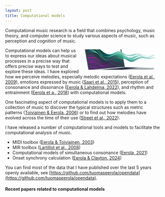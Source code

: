 ```yaml
---
layout: post
title: Computational models
---
```


<style>
 .wrap {
   float: right; 
   margin: 5px;
  }
</style>

Computational music research is a field that combines psychology, music theory, and computer science to study various aspects of music, such as perception and cognition of music.

<div class="wrap">
	<img src="../images/computational_model.png" width="250" alt="Computational models of music"/>
</div>

Computational models can help us to express our ideas about musical processes in a precise way that offers precise ways to test and explore these ideas. I have explored how we perceive melodies, especially melodic expectations ([Eerola et al., 2009](http://doi.org/https://doi.org/10.1177/102986490901300203)), emotions expressed by music ([Saari et al., 2015](http://doi.org/10.1109/TAFFC.2015.2462841)), perception of consonance and dissonance ([Eerola & Lahdelma, 2022](https://doi.org/10.1177/2059204321103047)), and rhythm and entrainment ([Eerola et a., 2018](http://doi.org/http://dx.doi.org/10.1098/rsos.171520)) with computational models.

One fascinating aspect of computational models is to apply them to a collection of music to discover the typical structures such as metric patterns ([Toiviainen & Eerola, 2006](http://doi.org/10.1121/1.2146084)) or to find out how melodies have evolved across the time of their use ([Street et al., 2022](http://doi.org/https://doi.org/10.1057/s41599-022-01139-y)).

I have released a number of computational tools and models to facilitate the computational analysis of music. 

* MIDI toolbox ([Eerola & Toiviainen, 2003](https://github.com/miditoolbox/))
* MIR toolbox ([Lartillot et al., 2008](https://doi.org/10.1007/978-3-540-78246-9_31))
* Computational models of simultaneous consonance ([Eerola, 2021](https://github.com/tuomaseerola/inconMore))
* Onset synchrony calculation ([Eerola & Clayton, 2024](https://tuomaseerola.github.io/onsetsync/articles/onsetsync.html))

You can find most of the data that I have published over the last 5 years openly available, see [https://github.com/tuomaseerola/opendata](https://github.com/tuomaseerola/opendata). 

#### Recent papers related to computational models

<script src="https://bibbase.org/show?bib=https%3A%2F%2Ftuomaseerola.github.io%2FEerola.bib&commas=true&jsonp=1&filter=keywords:Computational,type:article&folding=0&theme=simple&limit=5&hidemenu=true&authorFirst=true"></script>

